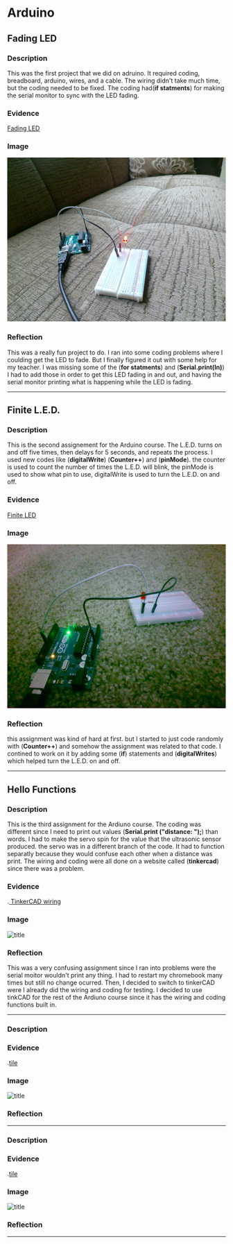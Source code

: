 # Arduino


## Fading LED



### Description
This was the first project that we did on adruino. It required coding, breadboard, arduino, wires, and a cable. The wiring didn't take much time, but the coding needed to be fixed. The coding had(**if statments**) for making the serial monitor to sync with the LED fading. 

### Evidence

[Fading LED](https://create.arduino.cc/editor/ezahid82/617ac921-1638-435e-976a-b8b7ad4c3d7a/preview)


### Image

![Fading LED image ](Pictures%20For%20Arduino/Arduino%20Wiring.jpg)

### Reflection
This was a really fun project to do. I ran into some coding problems where I coulding get the LED to fade. But I finally figured it out with some help for my teacher. I was missing some of the (**for statments**) and (**Serial.print(ln)**) I had to add those in order to get this LED fading in and out, and having the serial monitor printing what is happening while the LED is fading.




---





## Finite L.E.D.


### Description

This is the second assignement for the Arduino course. The L.E.D. turns on and off five times, then delays for 5 seconds, and repeats the process. I used new codes like (**digitalWrite**) (**Counter++**) and (**pinMode**). the counter is used to count the number of times the L.E.D. will blink, the pinMode is used to show what pin to use, digitalWrite is used to turn the L.E.D. on and off. 


### Evidence

[Finite LED](https://create.arduino.cc/editor/ezahid82/98dac722-343a-47a0-acae-11e9772d0d68/preview)


### Image

![Finite LED image ](Pictures%20For%20Arduino/FiniteLED.jpg)


### Reflection

this assignment was kind of hard at first. but I started to just code randomly with (**Counter++**) and somehow the assignment was related to that code. I contined to work on it by adding some (**if**) statements and (**digitalWrites**) which helped turn the L.E.D. on and off. 





---





## Hello Functions 


### Description

This is the third assignment for the Ardiuno course. The coding was different since I need to print out values (**Serial.print ("distance: ");**) than words. I had to make the servo spin for the value that the ultrasonic sensor produced. the servo was in a different branch of the code. It had to function separatly because they would confuse each other when a distance was print. The wiring and coding were all done on a website called (**tinkercad**) since there was a problem. 

### Evidence

.[ TinkerCAD wiring ](https://www.tinkercad.com/things/64qZtm935sM-glorious-bruticus-hillar/editel)

### Image

![title](link)


### Reflection

This was a very confusing assignment since I ran into problems were the serial moitor wouldn't print any thing. I had to restart my chromebook many times but still no change ocurred. Then, I decided to switch to tinkerCAD were I already did the wiring and coding for testing. I decided to use tinkCAD for the rest of the Ardiuno course since it has the wiring and coding functions built in. 



---




### Description

### Evidence

.[tile](link)

### Image

![title](link)


### Reflection






---





### Description

### Evidence

.[tile](link)


### Image

![title](link)


### Reflection





---



